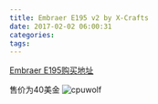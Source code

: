 ```yaml
---
title: Embraer E195 v2 by X-Crafts
date: 2017-02-02 06:00:31
categories:
tags:
---
```


[Embraer E195购买地址](http://store.x-plane.org/Embraer-E-175-v2_p_515.html)

售价为40美金
![cpuwolf](/images/data/attachment/201702/02/141001j02opni9pnloza1n.jpg)


